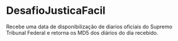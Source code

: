 # DesafioJusticaFacil
Recebe uma data de disponibilização de diarios oficiais do Supremo Tribunal Federal e retorna os MD5 dos diários  do dia recebido.
